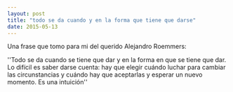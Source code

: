 ```yaml
---
layout: post
title: "todo se da cuando y en la forma que tiene que darse"
date: 2015-05-13
---
```



Una frase que tomo para mi del querido Alejandro Roemmers:

''Todo se da cuando se tiene que dar y en la forma en que se tiene que dar. Lo difícil es saber darse cuenta: hay que elegir cuándo luchar para cambiar las circunstancias y cuándo hay que aceptarlas y esperar un nuevo momento. Es una intuición''
